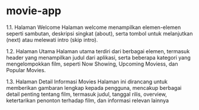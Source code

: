 # movie-app

1.1. Halaman Welcome
Halaman welcome menampilkan elemen-elemen seperti sambutan, deskripsi singkat (about), serta tombol untuk melanjutkan (next) atau melewati intro (skip intro). 

1.2. Halaman Utama
Halaman utama terdiri dari berbagai elemen, termasuk header yang menampilkan judul dari aplikasi, serta beberapa kategori yang mengelompokkan film, seperti Now Showing, Upcoming Moviess, dan Popular Movies.

1.3. Halaman Detail Informasi Movies
Halaman ini dirancang untuk memberikan gambaran lengkap kepada pengguna, mencakup berbagai detail penting tentang film, termasuk judul, tanggal rilis, overview, ketertarikan penonton terhadap film, dan informasi relevan lainnya
